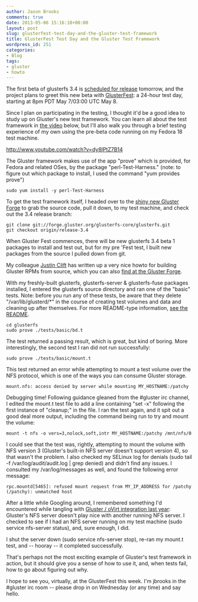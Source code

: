 ```yaml
---
author: Jason Brooks
comments: true
date: 2013-05-06 15:16:18+00:00
layout: post
slug: glusterfest-test-day-and-the-gluster-test-framework
title: GlusterFest Test Day and the Gluster Test Framework
wordpress_id: 251
categories:
- Blog
tags:
- gluster
- howto
---
```


The first beta of glusterfs 3.4 is [scheduled for release](http://www.gluster.org/pipermail/gluster-users/2013-May/035995.html) tomorrow, and the project plans to greet this new beta with [GlusterFest](http://www.gluster.org/community/documentation/index.php/GlusterFest): a 24-hour test day, starting at 8pm PDT May 7/03:00 UTC May 8.

Since I plan on participating in the testing, I thought it'd be a good idea to study up on Gluster's new test framework. You can learn all about the test framework in [the video](http://www.youtube.com/watch?v=dy8lPtZ7B14) below, but I'll also walk you through a brief testing experience of my own using the pre-beta code running on my Fedora 18 test machine.

http://www.youtube.com/watch?v=dy8lPtZ7B14

The Gluster framework makes use of the app "prove" which is provided, for Fedora and related OSes, by the package "perl-Test-Harness." (note: to figure out which package to install, I used the command "yum provides prove")

    sudo yum install -y perl-Test-Harness

To get the test framework itself, I headed over to the [shiny new Gluster Forge](http://www.gluster.org/2013/04/introducing-the-gluster-community-forge/) to grab the source code, pull it down, to my test machine, and check out the 3.4 release branch:

    git clone git://forge.gluster.org/glusterfs-core/glusterfs.git
    git checkout origin/release-3.4

When Gluster Fest commences, there will be new glusterfs 3.4 beta 1 packages to install and test out, but for my pre 'Fest test, I built new packages from the source I pulled down from git.

My colleague [Justin Clift](https://twitter.com/realjustinclift) has written up a very nice howto for building Gluster RPMs from source, which you can also [find at the Gluster Forge](https://forge.gluster.org/gluster-docs-project/gluster-docs-project/blobs/master/htmltext/CompilingRPMS.asc).

With my freshly-built glusterfs, glusterfs-server & glusterfs-fuse packages installed, I entered the glusterfs source directory and ran one of the "basic" tests. Note: before you run any of these tests, be aware that they delete "/var/lib/glusterd/*" in the course of creating test volumes and data and cleaning up after themselves. For more README-type information, [see the README](https://forge.gluster.org/glusterfs-core/glusterfs/blobs/master/tests/README).

    cd glusterfs
    sudo prove ./tests/basic/bd.t

The test returned a passing result, which is great, but kind of boring. More interestingly, the second test I ran did not run successfully:

    sudo prove ./tests/basic/mount.t

This test returned an error while attempting to mount a test volume over the NFS protocol, which is one of the ways you can consume Gluster storage.

    mount.nfs: access denied by server while mounting MY_HOSTNAME:/patchy

Debugging time! Following guidance gleaned from the #gluster irc channel, I edited the mount.t test file to add a line containing "set -x" following the first instance of "cleanup;" in the file. I ran the test again, and it spit out a good deal more output, including the command being run to try and mount the volume:

    mount -t nfs -o vers=3,nolock,soft,intr MY_HOSTNAME:/patchy /mnt/nfs/0

I could see that the test was, rightly, attempting to mount the volume with NFS version 3 (Gluster's built-in NFS server doesn't support version 4), so that wasn't the problem. I also checked my SELinux log for denials (sudo tail -f /var/log/audit/audit.log | grep denied) and didn't find any issues. I consulted my /var/log/messages as well, and found the following error message:

    rpc.mountd[5465]: refused mount request from MY_IP_ADDRESS for /patchy (/patchy): unmatched host

After a little while Googling around, I remembered something I'd encountered while tangling with [Gluster / oVirt integration last year](http://blog.jebpages.com/archives/ovirt-3-1-glusterized/): Gluster's NFS server doesn't play nice with another running NFS server. I checked to see if I had an NFS server running on my test machine (sudo service nfs-server status), and, sure enough, I did.

I shut the server down (sudo service nfs-server stop), re-ran my mount.t test, and -- hooray -- it completed successfully.

That's perhaps not the most exciting example of Gluster's test framework in action, but it should give you a sense of how to use it, and, when tests fail, how to go about figuring out why.

I hope to see you, virtually, at the GlusterFest this week. I'm jbrooks in the #gluster irc room -- please drop in on Wednesday (or any time) and say hello.
